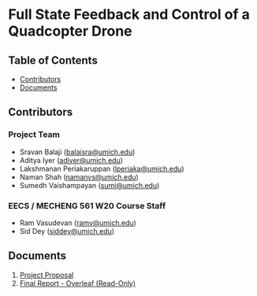 # Full State Feedback and Control of a Quadcopter Drone <!-- omit in toc -->

## Table of Contents <!-- omit in toc -->
- [Contributors](#contributors)
- [Documents](#documents)

## Contributors

### Project Team <!-- omit in toc -->

- Sravan Balaji ([balajsra@umich.edu](mailto:balajsra@umich.edu))
- Aditya Iyer ([adiyer@umich.edu](mailto:adiyer@umich.edu))
- Lakshmanan Periakaruppan ([lperiaka@umich.edu](mailto:lperiaka@umich.edu))
- Naman Shah ([namanvs@umich.edu](mailto:namanvs@umich.edu))
- Sumedh Vaishampayan ([sumi@umich.edu](mailto:sumi@umich.edu))

### EECS / MECHENG 561 W20 Course Staff <!-- omit in toc -->

- Ram Vasudevan ([ramv@umich.edu](mailto:ramv@umich.edu))
- Sid Dey ([siddey@umich.edu](mailto:siddey@umich.edu))

## Documents

1. [Project Proposal](1.%20ME%20561%20Project%20Proposal.pdf)
2. [Final Report - Overleaf (Read-Only)](https://www.overleaf.com/read/kyjvdsxkfnmg)

